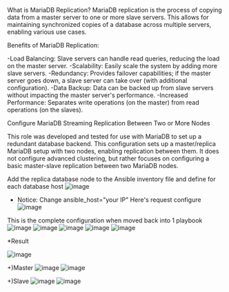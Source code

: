 What is MariaDB Replication?
MariaDB replication is the process of copying data from a master server to one or more slave servers. This allows for maintaining synchronized copies of a database across multiple servers, enabling various use cases.

Benefits of MariaDB Replication:

-Load Balancing: Slave servers can handle read queries, reducing the load on the master server.
-Scalability: Easily scale the system by adding more slave servers.
-Redundancy: Provides failover capabilities; if the master server goes down, a slave server can take over (with additional configuration).
-Data Backup: Data can be backed up from slave servers without impacting the master server's performance.
-Increased Performance: Separates write operations (on the master) from read operations (on the slaves).

Configure MariaDB Streaming Replication Between Two or More Nodes

This role was developed and tested for use with MariaDB to set up a redundant database backend. This configuration sets up a master/replica MariaDB setup with two nodes, enabling replication between them. It does not configure advanced clustering, but rather focuses on configuring a basic master-slave replication between two MariaDB nodes.

Add the replica database node to the Ansible inventory file and define for each database host
![image](https://github.com/user-attachments/assets/6cc004d5-86c2-4765-997d-a56aa1277d88)
* Notice:
  Change ansible_host="your IP"
Here's request configure
![image](https://github.com/user-attachments/assets/2a613bcb-ba12-433f-b655-20cac2623455)

This is the complete configuration when moved back into 1 playbook
![image](https://github.com/user-attachments/assets/ee42228d-82d9-4302-9c8d-af83af829cb0)
![image](https://github.com/user-attachments/assets/e02a830e-6f8c-44be-8b3d-2ad413a485b3)
![image](https://github.com/user-attachments/assets/76118446-db91-4282-962b-63d14a2882a8)
![image](https://github.com/user-attachments/assets/d6764da9-b87e-4421-8c5c-378b063b3a57)
![image](https://github.com/user-attachments/assets/c46f09e8-da4b-4ff7-8ae9-29c603521487)

*Result

![image](https://github.com/user-attachments/assets/ce3deea2-d2a3-4669-8213-c9f658256cce)


+)Master
![image](https://github.com/user-attachments/assets/de09ddf6-4d9b-4814-93d3-90bf5c73bfb9)
![image](https://github.com/user-attachments/assets/9f3a8751-e3d9-447c-8c43-4aee0623731d)

+)Slave
![image](https://github.com/user-attachments/assets/de09ddf6-4d9b-4814-93d3-90bf5c73bfb9)
![image](https://github.com/user-attachments/assets/7b630a75-e7f6-4519-8f80-b62751ecf950)



       

